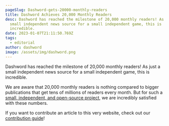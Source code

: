 ```yaml
---
pageSlug: Dashword-gets-20000-monthly-readers
title: Dashword Achieves 20,000 Monthly Readers
desc: Dashword has reached the milestone of 20,000 monthly readers! As just a
  small independent news source for a small independent game, this is
  incredible.
date: 2023-01-07T21:11:50.769Z
tags:
  - editorial
author: dashword
image: /assets/img/dashword.png
---
```

Dashword has reached the milestone of 20,000 monthly readers! As just a small independent news source for a small independent game, this is incredible.

We are aware that 20,000 monthly readers is nothing compared to bigger publications that get tens of millions of readers every month. But for such a [small, independent, and open-source project](/about/), we are incredibly satisfied with these numbers.

If you want to contribute an article to this very website, check out our [contribution guide](/contribute/)!